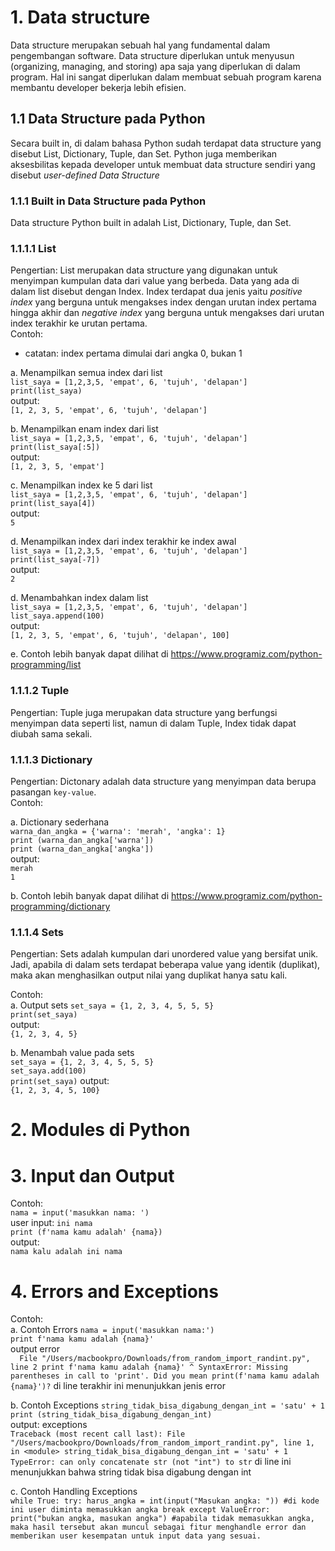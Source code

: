 # 1. Data structure
Data structure merupakan sebuah hal yang fundamental dalam pengembangan software. Data structure diperlukan untuk menyusun (organizing, managing, and storing) apa saja yang diperlukan di dalam program. Hal ini sangat diperlukan dalam membuat sebuah program karena membantu developer bekerja lebih efisien.

## 1.1 Data Structure pada Python
Secara built in, di dalam bahasa Python sudah terdapat data structure yang disebut List, Dictionary, Tuple, dan Set. Python juga memberikan aksesbilitas kepada developer untuk membuat data structure sendiri yang disebut *user-defined Data Structure*

### 1.1.1 Built in Data Structure pada Python
Data structure Python built in adalah List, Dictionary, Tuple, dan Set. 

### 1.1.1.1 List
Pengertian: List merupakan data structure yang digunakan untuk menyimpan kumpulan data dari value yang berbeda. Data yang ada di dalam list disebut dengan Index. Index terdapat dua jenis yaitu *positive index* yang berguna untuk mengakses index dengan urutan index pertama hingga akhir dan *negative index* yang berguna untuk mengakses dari urutan index terakhir ke urutan pertama. 
<br />
Contoh: <br/>
* catatan: index pertama dimulai dari angka 0, bukan 1<br />

a. Menampilkan semua index dari list <br />
`list_saya = [1,2,3,5, 'empat', 6, 'tujuh', 'delapan']` <br />
`print(list_saya)` <br />
output: <br />
`[1, 2, 3, 5, 'empat', 6, 'tujuh', 'delapan']`

b. Menampilkan enam index dari list <br />
`list_saya = [1,2,3,5, 'empat', 6, 'tujuh', 'delapan']` <br />
`print(list_saya[:5])` <br />
output:<br />
`[1, 2, 3, 5, 'empat']` <br />

c. Menampilkan index ke 5 dari list <br />
`list_saya = [1,2,3,5, 'empat', 6, 'tujuh', 'delapan']` <br />
`print(list_saya[4])` <br />
output: <br />
`5` 

d. Menampilkan index dari index terakhir ke index awal <br />
`list_saya = [1,2,3,5, 'empat', 6, 'tujuh', 'delapan']` <br />
`print(list_saya[-7])` <br />
output: <br />
`2` 

d. Menambahkan index dalam list <br />
`list_saya = [1,2,3,5, 'empat', 6, 'tujuh', 'delapan']` <br />
`list_saya.append(100)` <br />
output: <br />
`[1, 2, 3, 5, 'empat', 6, 'tujuh', 'delapan', 100]` 

e. Contoh lebih banyak dapat dilihat di https://www.programiz.com/python-programming/list


### 1.1.1.2 Tuple
Pengertian: Tuple juga merupakan data structure yang berfungsi menyimpan data seperti list, namun di dalam Tuple, Index tidak dapat diubah sama sekali. 


### 1.1.1.3 Dictionary
Pengertian: Dictonary adalah data structure yang menyimpan data berupa pasangan `key-value`. <br />
Contoh: <br />

a. Dictionary sederhana <br />
`warna_dan_angka = {'warna': 'merah', 'angka': 1}`<br />
`print (warna_dan_angka['warna'])`<br />
`print (warna_dan_angka['angka'])`<br />
output: <br />
`merah`<br />
`1` <br />

b. Contoh lebih banyak dapat dilihat di https://www.programiz.com/python-programming/dictionary

### 1.1.1.4 Sets
Pengertian: Sets adalah kumpulan dari unordered value yang bersifat unik. Jadi, apabila di dalam sets terdapat beberapa value yang identik (duplikat), maka akan menghasilkan output nilai yang duplikat hanya satu kali.


Contoh: <br />
a. Output sets
`set_saya = {1, 2, 3, 4, 5, 5, 5}` <br />
`print(set_saya)` <br />
output:<br />
`{1, 2, 3, 4, 5}`<br />

b. Menambah value pada sets<br />
`set_saya = {1, 2, 3, 4, 5, 5, 5}` <br />
`set_saya.add(100)` <br />
`print(set_saya)`
output:<br />
`{1, 2, 3, 4, 5, 100}`<br />


# 2. Modules di Python


# 3. Input dan Output

Contoh: <br />
`nama = input('masukkan nama: ')`<br />
user input: `ini nama`<br />
`print (f'nama kamu adalah' {nama})`<br />
output: <br />
`nama kalu adalah ini nama` 


# 4. Errors and Exceptions

Contoh: <br />
a. Contoh Errors
`nama = input('masukkan nama:')`<br/>
`print f'nama kamu adalah {nama}'`<br />
output error <br />
`  File "/Users/macbookpro/Downloads/from_random_import_randint.py", line 2
    print f'nama kamu adalah {nama}'
                                   ^
SyntaxError: Missing parentheses in call to 'print'. Did you mean print(f'nama kamu adalah {nama}')?` di line terakhir ini menunjukkan jenis error

b. Contoh Exceptions
`string_tidak_bisa_digabung_dengan_int = 'satu' + 1`<br />
`print (string_tidak_bisa_digabung_dengan_int)`<br />
output: exceptions <br />
`Traceback (most recent call last):
  File "/Users/macbookpro/Downloads/from_random_import_randint.py", line 1, in <module>
    string_tidak_bisa_digabung_dengan_int = 'satu' + 1
TypeError: can only concatenate str (not "int") to str` di line ini menunjukkan bahwa string tidak bisa digabung dengan int<br />

c. Contoh Handling Exceptions <br />
`while True:
    try:
        harus_angka = int(input("Masukan angka: ")) #di kode ini user diminta memasukkan angka
        break
    except ValueError:
        print("bukan angka, masukan angka") #apabila tidak memasukkan angka, maka hasil tersebut akan muncul sebagai fitur menghandle error dan memberikan user kesempatan untuk input data yang sesuai.` 












